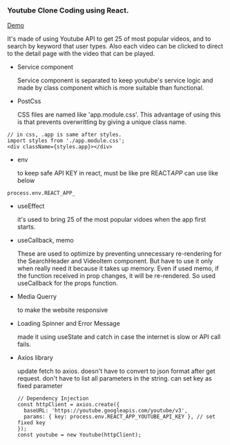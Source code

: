 ### Youtube Clone Coding using React.

<a href="https://youtube-list-and-search-project.netlify.app" alt="demo url">Demo</a>  

It's made of using Youtube API to get 25 of most popular videos, and to search by keyword that user types.
Also each video can be clicked to direct to the detail page with the video that can be played.

- Service component

  Service component is separated to keep youtube's service logic and made by class component which is more suitable than functional.

- PostCss

  CSS files are named like 'app.module.css'.
  This advantage of using this is that prevents overwritting by giving a unique class name.

```
// in css, .app is same after styles.
import styles from './app.module.css';
<div className={styles.app}></div>
```

- env

  to keep safe API KEY
  in react, must be like pre REACT*APP*
  can use like below

```
process.env.REACT_APP_
```

- useEffect

  it's used to bring 25 of the most popular vidoes when the app first starts.

- useCallback, memo

  These are used to optimize by preventing unnecessary re-rendering for the SearchHeader and VideoItem component. But have to use it only when really need it because it takes up memory.
  Even if used memo, if the function received in prop changes, it will be re-rendered. So used useCallback for the props function.

- Media Querry

  to make the website responsive

- Loading Spinner and Error Message

  made it using useState and catch in case the internet is slow or API call fails.

- Axios library

  update fetch to axios.
  doesn't have to convert to json format after get request.
  don't have to list all parameters in the string.
  can set key as fixed parameter
  
  ```
  // Dependency Injection
  const httpClient = axios.create({
    baseURL: 'https://youtube.googleapis.com/youtube/v3',
    params: { key: process.env.REACT_APP_YOUTUBE_API_KEY }, // set fixed key
  });
  const youtube = new Youtube(httpClient);
  ```
